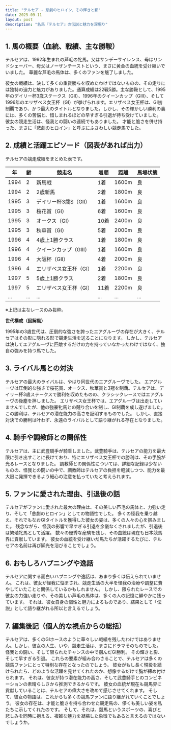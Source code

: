 ```yaml
---
title: "テルセア - 悲劇のヒロイン、その輝きと影"
date: 2025-09-11
layout: post
description: "名馬『テルセア』の伝説と魅力を深堀り"
---
```


## 1. 馬の概要（血統、戦績、主な勝鞍）

テルセアは、1992年生まれの芦毛の牝馬。父はサンデーサイレンス、母はリンドシェーバー、母父はノーザンテーストという、まさに黄金の血統を受け継いでいました。  華麗な芦毛の馬体は、多くのファンを魅了しました。

彼女の戦績は、決して多くの重賞勝ちを収めたわけではないものの、その走りには独特の迫力と魅力がありました。通算成績は22戦5勝。主な勝鞍として、1995年のデイリー杯3歳ステークス（GII）、1996年のクイーンカップ（GIII）、そして1996年のエリザベス女王杯（GI）が挙げられます。エリザベス女王杯は、GI初制覇であり、かつ最大のタイトルとなりました。しかし、その輝かしい勝利の裏には、多くの苦悩と、惜しまれるほどの早すぎる引退が待ち受けていました。  彼女の競走生活は、怪我との闘いの連続でもありました。  才能と脆さを併せ持った、まさに「悲劇のヒロイン」と呼ぶにふさわしい競走馬でした。


## 2. 成績と活躍エピソード（図表があれば出力）

テルセアの競走成績をまとめた表です。

| 年 | 齢 | 競走名 | 着順 | 距離 | 馬場状態 |
|---|---|---|---|---|---|
| 1994 | 2 | 新馬戦 | 1着 | 1600m | 良 |
| 1994 | 2 | 2歳新馬 | 2着 | 1800m | 良 |
| 1995 | 3 | デイリー杯3歳S（GII） | 1着 | 1600m | 良 |
| 1995 | 3 | 桜花賞（GI） | 6着 | 1600m | 良 |
| 1995 | 3 | オークス（GI） | 10着 | 2400m | 良 |
| 1995 | 3 | 秋華賞（GI） | 5着 | 2000m | 良 |
| 1996 | 4 | 4歳上1勝クラス | 1着 | 1800m | 良 |
| 1996 | 4 | クイーンカップ（GIII） | 1着 | 1600m | 良 |
| 1996 | 4 | 大阪杯（GII） | 4着 | 2000m | 良 |
| 1996 | 4 | エリザベス女王杯（GI） | 1着 | 2200m | 良 |
| 1997 | 5 | 5歳上1勝クラス | 2着 | 1800m | 良 |
| 1997 | 5 | エリザベス女王杯（GI） | 11着 | 2200m | 良 |
| ... | ... | ... | ... | ... | ... |


※上記は主なレースのみ抜粋。


**世代構成（図解風）**

1995年の3歳世代は、圧倒的な強さを誇ったエアグルーヴの存在が大きく、テルセアはその影に隠れる形で競走生活を送ることになります。  しかし、テルセアは決してエアグルーヴに匹敵するだけの力を持っていなかったわけではなく、独自の強みを持つ馬でした。


## 3. ライバル馬との対決

テルセアの最大のライバルは、やはり同世代のエアグルーヴでした。  エアグルーヴは圧倒的な強さで桜花賞、オークス、秋華賞と3冠を制覇。テルセアは、デイリー杯3歳ステークスで勝利を収めたものの、クラシックレースではエアグルーヴの後塵を拝しました。  エリザベス女王杯では、エアグルーヴは出走していませんでしたが、他の強豪牝馬との競り合いを制し、GI制覇を成し遂げました。  この勝利は、テルセアの潜在能力の高さを証明するものでした。  しかし、直接対決での勝利は叶わず、永遠のライバルとして語り継がれる存在となりました。


## 4. 騎手や調教師との関係性

テルセアは、主に武豊騎手が騎乗しました。武豊騎手は、テルセアの能力を最大限に引き出すことに長けており、特にエリザベス女王杯での勝利は、その手腕が光るレースとなりました。  調教師との関係性については、詳細な記録は少ないものの、怪我との闘いの中で、調教師はテルセアの負担を軽減しつつ、能力を最大限に発揮できるよう細心の注意を払っていたと考えられます。


## 5. ファンに愛された理由、引退後の話

テルセアがファンに愛された最大の理由は、その美しい芦毛の馬体と、力強い走り、そして「悲劇のヒロイン」としての物語性でした。  多くの怪我を乗り越え、それでもなおGIタイトルを獲得した彼女の姿は、多くの人々の心を掴みました。  残念ながら、怪我の影響で早すぎる引退を余儀なくされましたが、引退後は繁殖牝馬として活躍。  数々の優秀な産駒を残し、その血統は現在も日本競馬界に貢献しています。  彼女の血統を受け継いだ馬たちが活躍するたびに、テルセアの名前は再び脚光を浴びることでしょう。


## 6. おもしろハプニングや逸話

テルセアに関する面白いハプニングや逸話は、あまり多くは伝えられていません。  これは、彼女が怪我に悩まされ、競走生活の大半を怪我の治療や調整に費やしていたことと関係しているかもしれません。  しかし、限られたレースでの彼女の力強い走りや、その美しい芦毛の馬体は、多くの人の記憶に鮮やかに残っています。  それは、彼女自身の個性と魅力によるものであり、結果として「伝説」として語り継がれる所以と言えるでしょう。


## 7. 編集後記（個人的な視点からの総括）

テルセアは、多くのGIホースのように華々しい戦績を残したわけではありません。しかし、彼女の人生、いや、競走生活は、まさにドラマそのものでした。  怪我との闘い、そして限られたチャンスの中で掴んだGI勝利。  その輝きと影、そして早すぎる引退。  これらの要素が組み合わさることで、テルセアは多くの競馬ファンにとって特別な存在となったのでしょう。  彼女がもし長く現役を続けられたら、どのような活躍を見せてくれたのか、想像するだけで胸が締め付けられます。  それは、彼女が持つ潜在能力の高さ、そして武豊騎手とのコンビネーションの素晴らしさから推測できるからです。  彼女の血統が現在も競馬界に貢献していることは、テルセアの偉大さを改めて感じさせてくれます。  そして、彼女の物語は、これからも多くの競馬ファンに語り継がれていくことでしょう。  彼女の存在は、才能と脆さを持ち合わせた競走馬の、儚くも美しい姿を私たちに示してくれたのです。  そして、それは、競馬というスポーツの、喜びと悲しみを同時に抱える、複雑な魅力を凝縮した象徴でもあると言えるのではないでしょうか。

